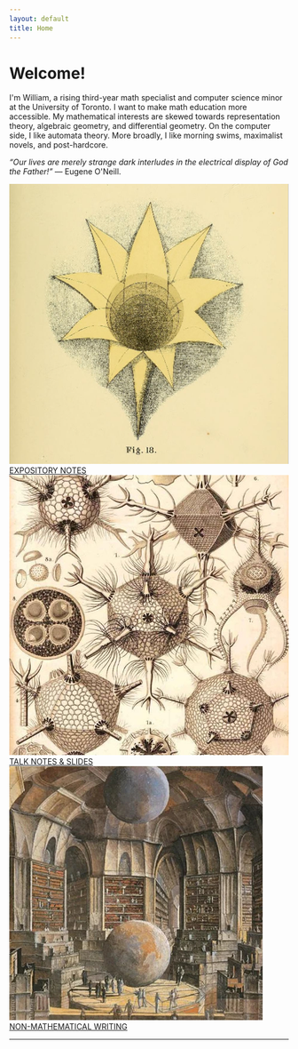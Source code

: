 ```yaml
---
layout: default
title: Home
---
```


# Welcome!
<p class="center"> I'm William, a rising third-year math specialist and computer science minor at the University of Toronto. I want to make math education more accessible. My mathematical interests are skewed towards representation theory, algebraic geometry, and differential geometry. On the computer side, I like automata theory. More broadly, I like morning swims, maximalist novels, and post-hardcore.</p>

<p class="center"><i>&ldquo;Our lives are merely strange dark interludes in the electrical display of God the Father!&rdquo;</i> — Eugene O'Neill.</p>

<div id="contents">
    <a href="/math.html" class="contents-item">
      <div class="card-container">
        <img src="/assets/images/expos.png" alt="Benjamin Betts">
      </div>
      <div class="font3 center">EXPOSITORY NOTES</div>
    </a>
    <a href="/talks.html" class="contents-item">
      <div class="card-container">
        <img src="/assets/images/talks.jpg" alt="Poincaré Homology Sphere">
      </div>
      <div class="font3 center">TALK NOTES & SLIDES</div>
    </a>
    <a href="/nonmath.html" class="contents-item">
      <div class="card-container">
        <img src="/assets/images/nonmath.jpg" alt="Library of Babel">
      </div>
      <div class="font3 center">NON-MATHEMATICAL WRITING</div>
    </a>
</div>

---